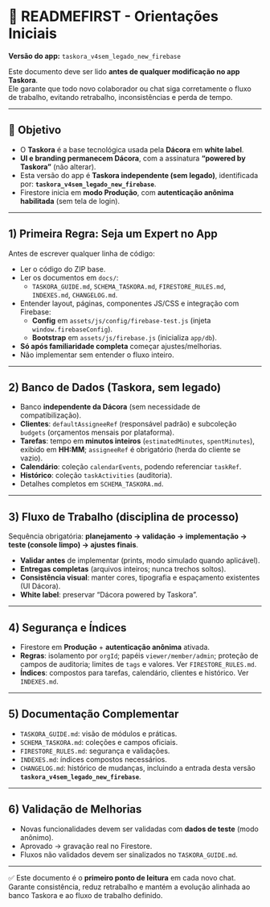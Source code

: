 # 📖 READMEFIRST - Orientações Iniciais  
**Versão do app:** `taskora_v4sem_legado_new_firebase`

Este documento deve ser lido **antes de qualquer modificação no app Taskora**.  
Ele garante que todo novo colaborador ou chat siga corretamente o fluxo de trabalho, evitando retrabalho, inconsistências e perda de tempo.

---

## 📌 Objetivo
- O **Taskora** é a base tecnológica usada pela **Dácora** em **white label**.  
- **UI e branding permanecem Dácora**, com a assinatura **“powered by Taskora”** (não alterar).  
- Esta versão do app é **Taskora independente (sem legado)**, identificada por: **`taskora_v4sem_legado_new_firebase`**.  
- Firestore inicia em **modo Produção**, com **autenticação anônima habilitada** (sem tela de login).

---

## 1) Primeira Regra: Seja um **Expert no App**
Antes de escrever qualquer linha de código:
- Ler o código do ZIP base.
- Ler os documentos em `docs/`:
  - `TASKORA_GUIDE.md`, `SCHEMA_TASKORA.md`, `FIRESTORE_RULES.md`, `INDEXES.md`, `CHANGELOG.md`.
- Entender layout, páginas, componentes JS/CSS e integração com Firebase:
  - **Config** em `assets/js/config/firebase-test.js` (injeta `window.firebaseConfig`).  
  - **Bootstrap** em `assets/js/firebase.js` (inicializa `app/db`).
- **Só após familiaridade completa** começar ajustes/melhorias.
- Não implementar sem entender o fluxo inteiro.

---

## 2) Banco de Dados (Taskora, sem legado)
- Banco **independente da Dácora** (sem necessidade de compatibilização).  
- **Clientes**: `defaultAssigneeRef` (responsável padrão) e subcoleção `budgets` (orçamentos mensais por plataforma).  
- **Tarefas**: tempo em **minutos inteiros** (`estimatedMinutes`, `spentMinutes`), exibido em **HH:MM**; `assigneeRef` é obrigatório (herda do cliente se vazio).  
- **Calendário**: coleção `calendarEvents`, podendo referenciar `taskRef`.  
- **Histórico**: coleção `taskActivities` (auditoria).  
- Detalhes completos em `SCHEMA_TASKORA.md`.

---

## 3) Fluxo de Trabalho (disciplina de processo)
Sequência obrigatória: **planejamento → validação → implementação → teste (console limpo) → ajustes finais**.
- **Validar antes** de implementar (prints, modo simulado quando aplicável).
- **Entregas completas** (arquivos inteiros; nunca trechos soltos).
- **Consistência visual**: manter cores, tipografia e espaçamento existentes (UI Dácora).
- **White label**: preservar “Dácora powered by Taskora”.

---

## 4) Segurança e Índices
- Firestore em **Produção** + **autenticação anônima** ativada.  
- **Regras**: isolamento por `orgId`; papéis `viewer/member/admin`; proteção de campos de auditoria; limites de `tags` e valores. Ver `FIRESTORE_RULES.md`.  
- **Índices**: compostos para tarefas, calendário, clientes e histórico. Ver `INDEXES.md`.

---

## 5) Documentação Complementar
- `TASKORA_GUIDE.md`: visão de módulos e práticas.  
- `SCHEMA_TASKORA.md`: coleções e campos oficiais.  
- `FIRESTORE_RULES.md`: segurança e validações.  
- `INDEXES.md`: índices compostos necessários.  
- `CHANGELOG.md`: histórico de mudanças, incluindo a entrada desta versão **`taskora_v4sem_legado_new_firebase`**.

---

## 6) Validação de Melhorias
- Novas funcionalidades devem ser validadas com **dados de teste** (modo anônimo).  
- Aprovado → gravação real no Firestore.  
- Fluxos não validados devem ser sinalizados no `TASKORA_GUIDE.md`.

---

✅ Este documento é o **primeiro ponto de leitura** em cada novo chat.  
Garante consistência, reduz retrabalho e mantém a evolução alinhada ao banco Taskora e ao fluxo de trabalho definido.
